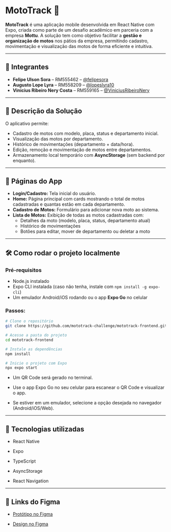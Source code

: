 # MotoTrack 📱

**MotoTrack** é uma aplicação mobile desenvolvida em React Native com Expo, criada como parte de um desafio acadêmico em parceria com a empresa **Mottu**. A solução tem como objetivo facilitar a **gestão e organização de motos** nos pátios da empresa, permitindo cadastro, movimentação e visualização das motos de forma eficiente e intuitiva.

---

## 👥 Integrantes

- **Felipe Ulson Sora** – RM555462 – [@felipesora](https://github.com/felipesora)
- **Augusto Lope Lyra** – RM558209 – [@lopeslyra10](https://github.com/lopeslyra10)
- **Vinicius Ribeiro Nery Costa** – RM559165 – [@ViniciusRibeiroNery](https://github.com/ViniciusRibeiroNery)

---

## 🚀 Descrição da Solução

O aplicativo permite:
- Cadastro de motos com modelo, placa, status e departamento inicial.
- Visualização das motos por departamento.
- Histórico de movimentações (departamento + data/hora).
- Edição, remoção e movimentação de motos entre departamentos.
- Armazenamento local temporário com **AsyncStorage** (sem backend por enquanto).

---

## 📱 Páginas do App

- **Login/Cadastro:** Tela inicial do usuário.
- **Home:** Página principal com cards mostrando o total de motos cadastradas e quantas estão em cada departamento.
- **Cadastro de Motos:** Formulário para adicionar nova moto ao sistema.
- **Lista de Motos:** Exibição de todas as motos cadastradas com:
  - Detalhes da moto (modelo, placa, status, departamento atual)
  - Histórico de movimentações
  - Botões para editar, mover de departamento ou deletar a moto

---

## 🛠️ Como rodar o projeto localmente

### Pré-requisitos
- Node.js instalado
- Expo CLI instalada (caso não tenha, instale com `npm install -g expo-cli`)
- Um emulador Android/iOS rodando ou o app **Expo Go** no celular

### Passos:

```bash
# Clone o repositório
git clone https://github.com/mototrack-challenge/mototrack-frontend.git

# Acesse a pasta do projeto
cd mototrack-frontend

# Instale as dependências
npm install

# Inicie o projeto com Expo
npx expo start

```
- Um QR Code será gerado no terminal.

- Use o app Expo Go no seu celular para escanear o QR Code e visualizar o app.

- Se estiver em um emulador, selecione a opção desejada no navegador (Android/iOS/Web).

---

## 🧰 Tecnologias utilizadas

- React Native

- Expo

- TypeScript

- AsyncStorage

- React Navigation

---

## 🎨 Links do Figma

- [Protótipo no Figma](https://www.figma.com/proto/8i4XiCi16s1NIJUHwOXBH7/MotoTrack?node-id=1-3&p=f&t=IE8DNYqiGsRNgN80-1&scaling=scale-down&content-scaling=fixed&page-id=0%3A1&starting-point-node-id=1%3A3)

- [Design no Figma](https://www.figma.com/design/8i4XiCi16s1NIJUHwOXBH7/MotoTrack?node-id=0-1&p=f&t=HSyQYs87hWQccr5O-0)
